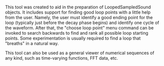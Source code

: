 This tool was created to aid in the preparation of LoopedSampledSound objects. It includes support for finding good loop points with a little help from the user.  Namely, the user must identify a good ending point for the loop (typically just before the decay phase begins) and identify one cycle of the waveform. After that, the  "choose loop point" menu command can be invoked to search backwards to find and rank all possible loop starting points. Some experimentation is usually required to find a loop that "breaths" in a natural way.

This tool can also be used as a general viewer of numerical sequences of any kind, such as time-varying functions, FFT data, etc.